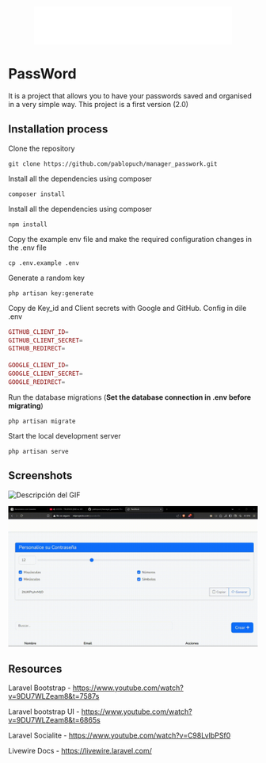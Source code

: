 <p align="center"><a href="#" target="_blank"><img src="catches\logo.png" width="400" alt="Password Logo"></a></p>

# PassWord

It is a project that allows you to have your passwords saved and organised in a very simple way. This project is a first version (2.0)

## Installation process

Clone the repository

    git clone https://github.com/pablopuch/manager_passwork.git

Install all the dependencies using composer

    composer install

Install all the dependencies using composer

    npm install

Copy the example env file and make the required configuration changes in the .env file

    cp .env.example .env

Generate a random key

    php artisan key:generate

Copy de Key_id and Client secrets with Google and GitHub. Config in dile .env

```php
GITHUB_CLIENT_ID=
GITHUB_CLIENT_SECRET=
GITHUB_REDIRECT=

GOOGLE_CLIENT_ID=
GOOGLE_CLIENT_SECRET=
GOOGLE_REDIRECT=
```

Run the database migrations (**Set the database connection in .env before migrating**)

    php artisan migrate

Start the local development server

    php artisan serve


## Screenshots

![Descripción del GIF](catches/passwork.gif)

![Descripción del GIF](catches/generate-pass.gif)


## Resources

Laravel Bootstrap - https://www.youtube.com/watch?v=9DU7WLZeam8&t=7587s

Laravel bootstrap UI - https://www.youtube.com/watch?v=9DU7WLZeam8&t=6865s

Laravel Socialite - https://www.youtube.com/watch?v=C98LvIbPSf0

Livewire Docs - https://livewire.laravel.com/






